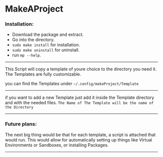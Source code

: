 # MakeAProject

### Installation: 

 - Download the package and extract.
 - Go into the directory.
 - `sudo make install` for installation.
 - `sudo make uninstall` for uninstall.
 - run `mp --help`.

___
This Script will copy a template of youre choice to the directory you need it.
The Templates are fully customizable.

you can find the Templates under `~/.config/makeProject/Template`
___
if you want to add a new Template just add it inside the Template directory and with the needed files. 
`The Name of The Template will be the name of the Directory`
___
### Future plans: 
The next big thing would be that for each template, a script is attached that would run.
This would allow for automatically setting up things like Virtual Environments or Sandboxes, or installing Packages.

___
